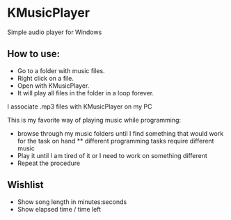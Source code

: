 # KMusicPlayer 
Simple audio player for Windows 

## How to use:

* Go to a folder with music files. 
* Right click on a file. 
* Open with KMusicPlayer.
* It will play all files in the folder in a loop forever.

I associate .mp3 files with KMusicPlayer on my PC 

This is my favorite way of playing music while programming: 
* browse through my music folders until I find something that would work for the task on hand 
** different programming tasks require different music 
* Play it until I am tired of it or I need to work on something different 
* Repeat the procedure 

## Wishlist

* Show song length in minutes:seconds 
* Show elapsed time / time left




